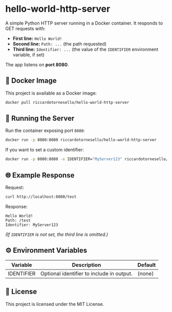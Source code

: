 # hello-world-http-server

A simple Python HTTP server running in a Docker container. It responds to GET requests with:

- **First line:** `Hello World!`
- **Second line:** `Path: ...` (the path requested)
- **Third line:** `Identifier: ...` (the value of the `IDENTIFIER` environment variable, if set)

The app listens on **port 8080**.

## 🐳 Docker Image

This project is available as a Docker image:

```bash
docker pull riccardotornesello/hello-world-http-server
```

## 🚀 Running the Server

Run the container exposing port `8080`:

```bash
docker run -p 8080:8080 riccardotornesello/hello-world-http-server
```

If you want to set a custom identifier:

```bash
docker run -p 8080:8080 -e IDENTIFIER="MyServer123" riccardotornesello/hello-world-http-server
```

## 🌐 Example Response

Request:

```bash
curl http://localhost:8080/test
```

Response:

```
Hello World!
Path: /test
Identifier: MyServer123
```

_(If `IDENTIFIER` is not set, the third line is omitted.)_

## ⚙️ Environment Variables

| Variable   | Description                               | Default |
| ---------- | ----------------------------------------- | ------- |
| IDENTIFIER | Optional identifier to include in output. | (none)  |

## 📜 License

This project is licensed under the MIT License.

